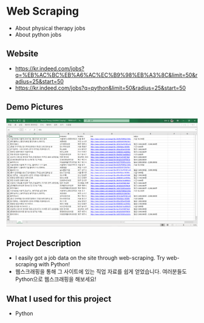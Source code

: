 # Web Scraping
- About physical therapy jobs
- About python jobs

## Website
- https://kr.indeed.com/jobs?q=%EB%AC%BC%EB%A6%AC%EC%B9%98%EB%A3%8C&limit=50&radius=25&start=50
- https://kr.indeed.com/jobs?q=python&limit=50&radius=25&start=50

## Demo Pictures
![](demo.png)

## Project Description 
- I easily got a job data on the site through web-scraping. Try web-scraping with Python!  
- 웹스크래핑을 통해 그 사이트에 있는 직업 자료를 쉽게 얻었습니다. 여러분들도 Python으로 웹스크래핑을 해보세요!

## What I used for this project 
- Python
